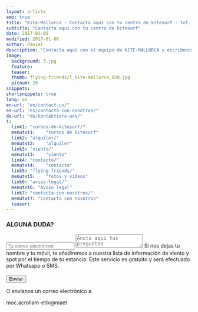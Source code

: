 ```yaml
---
layout: article
amp: true
title: "Kite-Mallorca - Contacta aquí con tu centro de kitesurf - Tel. +34-696-264729"
subtitle: "Contacta aquí con tu centro de kitesurf"
date: 2017-01-05
modified: 2017-01-06
author: daniel
description: "Contacta aquí con el equipo de KITE-MALLORCA y escribenos tus preguntas!"
image:
  background: 3.jpg
  feature:
  teaser:
  thumb: flying-friends/l_kite-mallorca_020.jpg
  picnum: 20
snippets:
shortsnippets: true
lang: es
en-url: "en/contact-us/"
es-url: "es/contacta-con-nosotros/"
de-url: "de/kontaktiere-uns/"
t:
  link1: "cursos-de-kitesurf/"
  menutxt1:    "cursos de kitesurf"
  link2: "alquiler/"
  menutxt2:    "alquiler"
  link3: "viento/"
  menutxt3:    "viento"
  link4: "contacto/"
  menutxt4:    "contacto"
  link5: "flying-friends/"
  menutxt5:    "fotos y videos"
  link6: "aviso-legal/"
  menutxt6: "Aviso legal"
  link7: "contacta-con-nosotros/"
  menutxt7: "Contacta con nosotros"
  teaser:
---
```

### ALGUNA DUDA?
<form method="POST" action-xhr="https://formspree.io/team@kite-mallorca.com" target="_blank">
  <input type="email" name="_replyto" placeholder="Tu correo electrónico" required>
  <input type="hidden" name="_subject" value="Información sobre curso y/o alquiler en kitesurf">
  <textarea name="body" placeholder="Anota aquí tus preguntas"></textarea>
  <span>Si nos dejas tu nombre y tu móvil, te añadiremos a nuestra lista de información de viento y spot por el tiempo de tu estancia. Este servicio es gratuito y será efectuado por Whatsapp o SMS.</span><br><br>
  <input type="hidden" name="_next" value="{{ site.url }}/amp/es/gracias">
  <input type="submit" value="Enviar">
    <div submit-success>
      <template type="amp-mustache">
        Muchas gracias por tu encuesta. La procesaremos en las próximas horas y nos pondremos en contacto contigo.
      </template>
    </div>
    <div submit-error>
      <template type="amp-mustache">
        Muchas gracias por tu encuesta. La procesaremos en las próximas horas y nos pondremos en contacto contigo.
      </template>
    </div>
</form>
<span>
  O envíanos un correo electrónico a
  <p class="backforward">moc.acrollam-etik@maet</p>
</span>